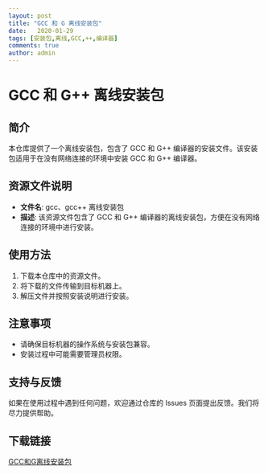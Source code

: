 ```yaml
---
layout: post
title: "GCC 和 G 离线安装包"
date:   2020-01-29
tags: [安装包,离线,GCC,++,编译器]
comments: true
author: admin
---
```

# GCC 和 G++ 离线安装包

## 简介
本仓库提供了一个离线安装包，包含了 GCC 和 G++ 编译器的安装文件。该安装包适用于在没有网络连接的环境中安装 GCC 和 G++ 编译器。

## 资源文件说明
- **文件名**: gcc、gcc++ 离线安装包
- **描述**: 该资源文件包含了 GCC 和 G++ 编译器的离线安装包，方便在没有网络连接的环境中进行安装。

## 使用方法
1. 下载本仓库中的资源文件。
2. 将下载的文件传输到目标机器上。
3. 解压文件并按照安装说明进行安装。

## 注意事项
- 请确保目标机器的操作系统与安装包兼容。
- 安装过程中可能需要管理员权限。

## 支持与反馈
如果在使用过程中遇到任何问题，欢迎通过仓库的 Issues 页面提出反馈。我们将尽力提供帮助。

## 下载链接

[GCC和G离线安装包](https://pan.quark.cn/s/81cf0dc36253)